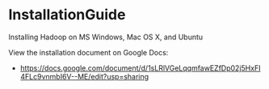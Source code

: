 # InstallationGuide
Installing Hadoop on MS Windows, Mac OS X, and Ubuntu

View the installation document on Google Docs:
- https://docs.google.com/document/d/1sLRlVGeLqqmfawEZfDp02j5HxFI4FLc9vnmbI6V--ME/edit?usp=sharing
